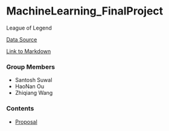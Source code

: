 # MachineLearning_FinalProject


 League of Legend

[Data Source](https://www.kaggle.com/bobbyscience/league-of-legends-diamond-ranked-games-10-min)
    
[Link to Markdown](./Proposal.md)

### Group Members
- Santosh Suwal
- HaoNan Ou
- Zhiqiang Wang

### Contents
- [Proposal](./Proposal.md)
